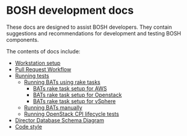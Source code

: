 # BOSH development docs

These docs are designed to assist BOSH developers. They contain suggestions and recommendations for development and testing BOSH components.

The contents of docs include:

* [Workstation setup](workstation_setup.md)
* [Pull Request Workflow](pull_request_workflow.md)
* [Running tests](running_tests.md)
	* [Running BATs using rake tasks](running_bats_using_rake_tasks.md)
		* [BATs rake task setup for AWS](running_bats_rake_task_against_aws.md)
		* [BATs rake task setup for Openstack](running_bats_rake_task_against_openstack.md)
		* [BATs rake task setup for vSphere](running_bats_rake_task_against_vsphere.md)
	* [Running BATs manually](running_bats_manually.md)
	* [Running OpenStack CPI lifecycle tests](running_cpi_lifecycle_openstack.md)
* [Director Database Schema Diagram](director_schema/README.md)
* [Code style](code_style.md)
